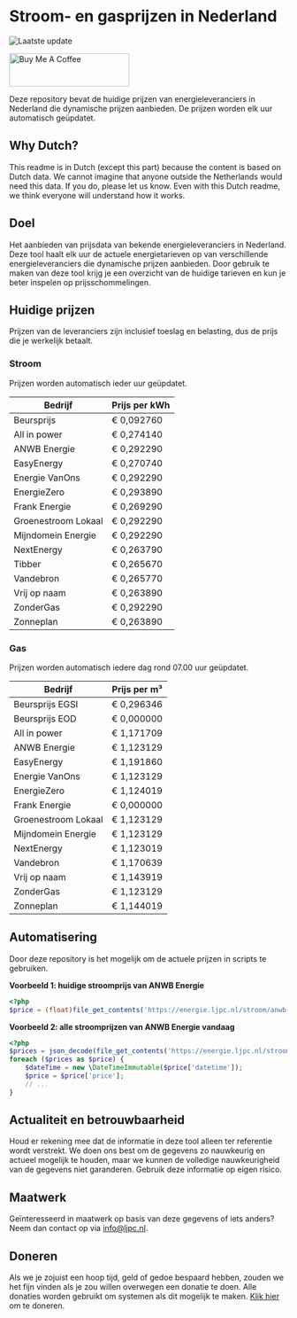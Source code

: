 # Stroom- en gasprijzen in Nederland

![Laatste update](https://img.shields.io/badge/laatste%20update-2024--04--24%2006%3A00%20CET-brightgreen)

<a href="https://www.buymeacoffee.com/Lars-" target="_blank"><img src="https://cdn.buymeacoffee.com/buttons/v2/default-orange.png" alt="Buy Me A Coffee" height="60" style="height: 60px !important;width: 217px !important;" ></a>

Deze repository bevat de huidige prijzen van energieleveranciers in Nederland die dynamische prijzen aanbieden. De prijzen worden elk uur automatisch geüpdatet.

## Why Dutch?

This readme is in Dutch (except this part) because the content is based on Dutch data. We cannot imagine that anyone outside the Netherlands would need this data. If you do, please let us know. Even with this Dutch readme, we think
everyone will understand how it works.

## Doel

Het aanbieden van prijsdata van bekende energieleveranciers in Nederland. Deze tool haalt elk uur de actuele energietarieven op van verschillende energieleveranciers die dynamische prijzen aanbieden. Door gebruik te maken van deze tool
krijg je een overzicht van de huidige tarieven en kun je beter inspelen op prijsschommelingen.

## Huidige prijzen

Prijzen van de leveranciers zijn inclusief toeslag en belasting, dus de prijs die je werkelijk betaalt.

### Stroom

Prijzen worden automatisch ieder uur geüpdatet.

 Bedrijf | Prijs per kWh 
---------|---------------
Beursprijs | € 0,092760
All in power | € 0,274140
ANWB Energie | € 0,292290
EasyEnergy | € 0,270740
Energie VanOns | € 0,292290
EnergieZero | € 0,293890
Frank Energie | € 0,269290
Groenestroom Lokaal | € 0,292290
Mijndomein Energie | € 0,292290
NextEnergy | € 0,263790
Tibber | € 0,265670
Vandebron | € 0,265770
Vrij op naam | € 0,263890
ZonderGas | € 0,292290
Zonneplan | € 0,263890


### Gas

Prijzen worden automatisch iedere dag rond 07.00 uur geüpdatet.

 Bedrijf | Prijs per m³ 
---------|--------------
Beursprijs EGSI | € 0,296346
Beursprijs EOD | € 0,000000
All in power | € 1,171709
ANWB Energie | € 1,123129
EasyEnergy | € 1,191860
Energie VanOns | € 1,123129
EnergieZero | € 1,124019
Frank Energie | € 0,000000
Groenestroom Lokaal | € 1,123129
Mijndomein Energie | € 1,123129
NextEnergy | € 1,123019
Vandebron | € 1,170639
Vrij op naam | € 1,143919
ZonderGas | € 1,123129
Zonneplan | € 1,144019


## Automatisering

Door deze repository is het mogelijk om de actuele prijzen in scripts te gebruiken.

**Voorbeeld 1: huidige stroomprijs van ANWB Energie**

```php
<?php
$price = (float)file_get_contents('https://energie.ljpc.nl/stroom/anwb-energie-nu.txt');

```

**Voorbeeld 2: alle stroomprijzen van ANWB Energie vandaag**

```php
<?php
$prices = json_decode(file_get_contents('https://energie.ljpc.nl/stroom/all-in-power-vandaag.json'),true);
foreach ($prices as $price) {
    $dateTime = new \DateTimeImmutable($price['datetime']);
    $price = $price['price'];
    // ...
}
```

## Actualiteit en betrouwbaarheid

Houd er rekening mee dat de informatie in deze tool alleen ter referentie wordt verstrekt. We doen ons best om de gegevens zo nauwkeurig en actueel mogelijk te houden, maar we kunnen de volledige nauwkeurigheid van de gegevens niet
garanderen. Gebruik deze informatie op eigen risico.

## Maatwerk

Geïnteresseerd in maatwerk op basis van deze gegevens of iets anders? Neem dan contact op
via [info@ljpc.nl](mailto:info@ljpc.nl?subject=Energie%20prijzen).

## Doneren

Als we je zojuist een hoop tijd, geld of gedoe bespaard hebben, zouden we het fijn vinden als je zou willen overwegen een
donatie te doen. Alle donaties worden gebruikt om systemen als dit mogelijk te
maken. [Klik hier](https://www.buymeacoffee.com/Lars-) om te doneren.
